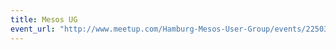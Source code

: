 ```yaml
---
title: Mesos UG
event_url: "http://www.meetup.com/Hamburg-Mesos-User-Group/events/225036554/"
---
```

